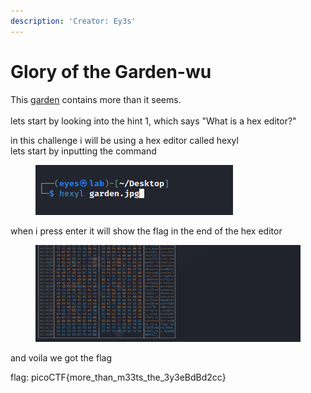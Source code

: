 ```yaml
---
description: 'Creator: Ey3s'
---
```


# Glory of the Garden-wu

This [garden](https://jupiter.challenges.picoctf.org/static/d0e1ffb10fc0017c6a82c57900f3ffe3/garden.jpg) contains more than it seems.\
\
lets start by looking into the hint 1, which says "What is a hex editor?"

in this challenge i will be using a hex editor called hexyl\
lets start by inputting the command

<figure><img src="../../../../.gitbook/assets/image (20).png" alt=""><figcaption></figcaption></figure>

when i press enter it will show the flag in the end of the hex editor

<figure><img src="../../../../.gitbook/assets/image (21).png" alt=""><figcaption></figcaption></figure>

and voila we got the flag

flag: picoCTF{more\_than\_m33ts\_the\_3y3eBdBd2cc}
